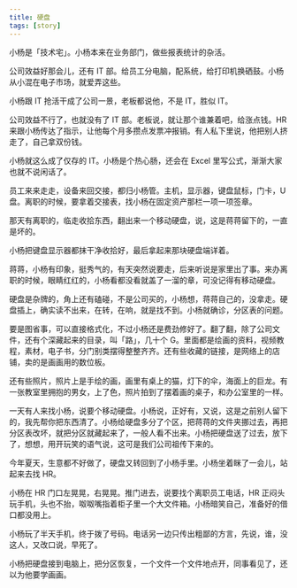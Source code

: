 ```yaml
---
title: 硬盘
tags: [story]
---
```


小杨是「技术宅」。小杨本来在业务部门，做些报表统计的杂活。

公司效益好那会儿，还有 IT 部。给员工分电脑，配系统，给打印机换硒鼓。小杨从小混在电子市场，就爱弄这些。

小杨跟 IT 抢活干成了公司一景，老板都说他，不是 IT，胜似 IT。

公司效益不行了，也就没有了 IT 部。老板说，就让那个谁兼着吧，给涨点钱。HR 来跟小杨传达了指示，让他每个月多攒点发票冲报销。有人私下里说，他把别人挤走了，自己拿双份钱。

小杨就这么成了仅存的 IT。小杨是个热心肠，还会在 Excel 里写公式，渐渐大家也就不说闲话了。

员工来来走走，设备来回交接，都归小杨管。主机，显示器，键盘鼠标，门卡，U 盘。离职的时候，要拿着交接表，找小杨在固定资产那栏一项一项签章。

那天有离职的，临走收拾东西，翻出来一个移动硬盘，说，这是蒋蒋留下的，一直是坏的。

小杨把键盘显示器都抹干净收拾好，最后拿起来那块硬盘端详着。

蒋蒋，小杨有印象，挺秀气的，有天突然说要走，后来听说是家里出了事。来办离职的时候，眼睛红红的，小杨看都没看就盖了一溜的章，可没记得有移动硬盘。

硬盘是杂牌的，角上还有磕碰，不是公司买的，小杨想，蒋蒋自己的，没拿走。硬盘插上，确实读不出来，在转，在响，就是找不到。小杨就确诊，分区表的问题。

要是图省事，可以直接格式化，不过小杨还是费劲修好了。翻了翻，除了公司文件，还有个深藏起来的目录，叫「路」，几十个 G。里面都是绘画的资料，视频教程，素材，电子书，分门别类摆得整整齐齐。还有些收藏的链接，是网络上的店铺，卖的是画画用的数位板。

还有些照片，照片上是手绘的画，画里有桌上的猫，灯下的伞，海面上的巨龙。有一张教室里拥抱的男女，上了色，照片拍到了摆着画的桌子，和办公室里的一样。

一天有人来找小杨，说要个移动硬盘。小杨说，正好有，又说，这是之前别人留下的，我先帮你把东西清了。小杨给硬盘多分了个区，把蒋蒋的文件夹挪过去，再把分区表改坏，就把分区就藏起来了，一般人看不出来。小杨把硬盘送了过去，放下了，想想，用开玩笑的语气说，这可是我们公司祖传下来的。

今年夏天，生意都不好做了，硬盘又转回到了小杨手里。小杨坐着眯了一会儿，站起来去找 HR。

小杨在 HR 门口左晃晃，右晃晃。推门进去，说要找个离职员工电话，HR 正闷头玩手机，头也不抬，呶呶嘴指着柜子里一个大文件箱。小杨暗笑自己，准备好的借口都没用上。

小杨玩了半天手机，终于拨了号码。电话另一边只传出粗鄙的方言，先说，谁，没这人，又改口说，早死了。

小杨把硬盘接到电脑上，把分区恢复，一个文件一个文件地点开，同事看见了，还以为他要学画画。